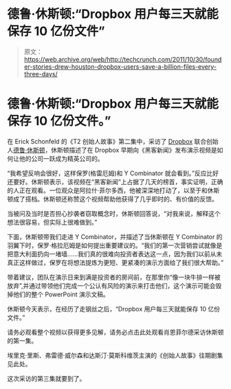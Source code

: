 # 德鲁·休斯顿:“Dropbox 用户每三天就能保存 10 亿份文件”

> 原文：<https://web.archive.org/web/http://techcrunch.com/2011/10/30/founder-stories-drew-houston-dropbox-users-save-a-billion-files-every-three-days/>

# 德鲁·休斯顿:“Dropbox 用户每三天就能保存 10 亿份文件。”

在 Erick Schonfeld 的《T2 创始人故事》第二集中，采访了 [Dropbox](https://web.archive.org/web/20230203113644/http://www.crunchbase.com/company/dropbox) 联合创始人[德鲁·休斯顿](https://web.archive.org/web/20230203113644/http://www.crunchbase.com/person/drew-houston)，休斯顿描述了在 Dropbox 早期向《黑客新闻》发布演示视频是如何让他的公司一跃成为精英公司的。

“我希望反响会很好，这样保罗(格雷厄姆)和 Y Combinator 就会看到。”反应比好还要好。休斯顿表示，该视频在“黑客新闻”上占据了几天的榜首，事实证明，正确的人正在观看。一位观众是阿拉什·菲尔多西，他被深深地打动了，以至于和休斯顿成了搭档。休斯顿还称赞这个视频帮助他获得了几乎即时的、有价值的反馈。

当被问及当时是否担心抄袭者窃取概念时，休斯顿回答说，“对我来说，解释这个想法很容易，但实际上很难做到。”

下面，休斯顿带我们走进 Y Combinator，并描述了当休斯顿在 Y Combinator 的羽翼下时，保罗·格拉厄姆是如何提出重要建议的。“我们的第一次营销尝试就像是把意大利面扔向一堵墙……我们真的很难向投资者表达这一点，因为我们以前从未真正这样做过，保罗在将想法提炼为更短、更紧凑的演示方面给了我们很大帮助。”

带着建议，团队在演示日来到满是投资者的房间前，在那里你“像一块牛排一样被放弃”,并通过带领他们完成一个公认有风险的演示来打击他们，这个演示可能会毁掉他们的整个 PowerPoint 演示文稿。

休斯顿今天表示，在经历了走钢丝之后，“Dropbox 用户每三天就能保存 10 亿份文件。”

请务必观看整个视频以获得更多见解，请务必点击此处观看肖恩菲尔德采访休斯顿的第一集。

埃里克·里斯、弗雷德·威尔森和达斯汀·莫斯科维茨主演的《创始人故事》往期剧集见此处。

这次采访的第三集就要到了。